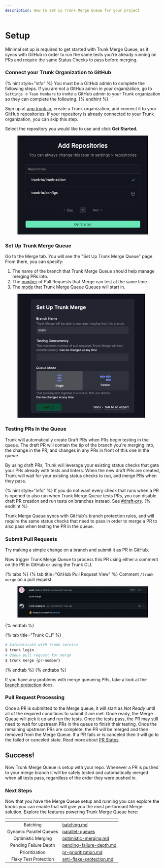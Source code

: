 ```yaml
---
description: How to set up Trunk Merge Queue for your project
---
```


# Setup

Minimal set up is required to get started with Trunk Merge Queue, as it syncs with GitHub in order to run the same tests you're already running on PRs and require the same Status Checks to pass before merging.

### Connect your Trunk Organization to GitHub

{% hint style="info" %}
You must be a GitHub admin to complete the following steps. If you are not a GitHub admin in your organization, go to `Settings` → `Team Members` to invite a GitHub admin to your Trunk organization so they can complete the following.
{% endhint %}

Sign up at [app.trunk.io](https://app.trunk.io/signup?intent=merge%20queue\&tr_s=mergesetup\&tr_l=1), create a Trunk organization, and connect it to your GitHub repositories. If your repository is already connected to your Trunk organization, you can skip this step.

Select the repository you would like to use and click **Get Started.**

<figure><img src="../../.gitbook/assets/image (23).png" alt=""><figcaption></figcaption></figure>

### Set Up Trunk Merge Queue

Go to the Merge tab. You will see the "Set Up Trunk Merge Queue" page. From there, you can specify:

1. The name of the branch that Trunk Merge Queue should help manage merging PRs into.
2. The [number](advanced-settings.md#concurrency) of Pull Requests that Merge can test at the same time.
3. The [mode](../concepts-and-optimizations/parallel-queues/) that Trunk Merge Queue Queues will start in.

<figure><img src="../../.gitbook/assets/image (1) (1) (1) (1).png" alt="" width="414"><figcaption></figcaption></figure>

### Testing PRs In the Queue

Trunk will automatically create Draft PRs when PRs begin testing in the queue. The draft PR will contain the tip of the branch you're merging into, the change in the PR, and changes in any PRs in front of this one in the queue

By using draft PRs, Trunk will leverage your existing status checks that gate your PRs already with tests and linters. When the new draft PRs are created, Trunk will wait for your existing status checks to run, and merge PRs when they pass.

{% hint style="info" %}
If you do not want every check that runs when a PR is opened to also run when Trunk Merge Queue tests PRs, you can disable draft PR creation and run tests on branches instead. See [#draft-prs](advanced-settings.md#draft-prs "mention").
{% endhint %}

Trunk Merge Queue syncs with GitHub's branch protection rules, and will require the same status checks that need to pass in order to merge a PR to also pass when testing the PR in the queue.

### Submit Pull Requests

Try making a simple change on a branch and submit it as PR in GitHub.

Now trigger Trunk Merge Queue to process this PR using either a comment on the PR in GitHub or using the Trunk CLI.

{% tabs %}
{% tab title="GitHub Pull Request View" %}
Comment `/trunk merge` on a pull request

<figure><img src="../../.gitbook/assets/image (26).png" alt=""><figcaption></figcaption></figure>
{% endtab %}

{% tab title="Trunk CLI" %}
```bash
# Authenticate with trunk service
$ trunk login
# Queue pull request for merge
$ trunk merge {pr-number}
```
{% endtab %}
{% endtabs %}

If you have any problems with merge queueing PRs, take a look at the [branch protection](advanced-settings.md#branch-protection) docs.

### Pull Request Processing

Once a PR is submitted to the Merge queue, it will start as _Not Ready_ until all of the required conditions to submit it are met. Once ready, the Merge Queue will pick it up and run the tests. Once the tests pass, the PR may still need to wait for upstream PRs in the queue to finish their testing. Once the remaining upstream PRs are complete, the PR will be merged and then removed from the Merge Queue. If a PR fails or is canceled then it will go to the failed or canceled state. Read more about [PR States](../reference.md#pr-states).

## Success!

Now Trunk Merge Queue is setup with your repo. Whenever a PR is pushed to your merge branch it will be safely tested and automatically merged when all tests pass, regardless of the order they were pushed in.

### Next Steps

Now that you have the Merge Queue setup and running you can explore the knobs you can enable that will give you the most performant Merge solution. Explore the features powering Trunk Merge Queue here:

<table data-view="cards"><thead><tr><th align="center"></th><th data-hidden data-card-target data-type="content-ref"></th></tr></thead><tbody><tr><td align="center">Batching</td><td><a href="../concepts/batching.md">batching.md</a></td></tr><tr><td align="center">Dynamic Parallel Queues</td><td><a href="../concepts-and-optimizations/parallel-queues/">parallel-queues</a></td></tr><tr><td align="center">Optimistic Merging</td><td><a href="../concepts/optimistic-merging.md">optimistic-merging.md</a></td></tr><tr><td align="center">Pending Failure Depth</td><td><a href="../concepts/pending-failure-depth.md">pending-failure-depth.md</a></td></tr><tr><td align="center">Prioritization</td><td><a href="../pr-prioritization.md">pr-prioritization.md</a></td></tr><tr><td align="center">Flaky Test Protection</td><td><a href="../concepts/anti-flake-protection.md">anti-flake-protection.md</a></td></tr></tbody></table>
